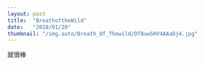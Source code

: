 ```yaml
---
layout: post
title:  "BreathoftheWild"
date:   "2018/01/20"
thumbnail: "/img.auto/Breath_Of_Thewild/DT8uwSHV4AAaDj4.jpg"
---
```

就很棒

